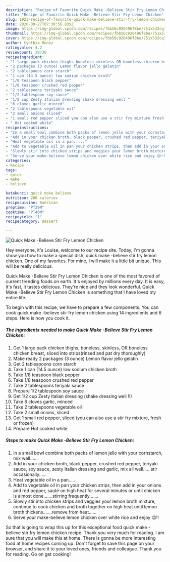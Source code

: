 ```yaml
---
description: "Recipe of Favorite Quick Make -Believe Stir Fry Lemon Chicken"
title: "Recipe of Favorite Quick Make -Believe Stir Fry Lemon Chicken"
slug: 1923-recipe-of-favorite-quick-make-believe-stir-fry-lemon-chicken
date: 2020-09-27T07:30:56.839Z
image: https://img-global.cpcdn.com/recipes/fbb56c920496f8be/751x532cq70/quick-make-believe-stir-fry-lemon-chicken-recipe-main-photo.jpg
thumbnail: https://img-global.cpcdn.com/recipes/fbb56c920496f8be/751x532cq70/quick-make-believe-stir-fry-lemon-chicken-recipe-main-photo.jpg
cover: https://img-global.cpcdn.com/recipes/fbb56c920496f8be/751x532cq70/quick-make-believe-stir-fry-lemon-chicken-recipe-main-photo.jpg
author: Cynthia Munoz
ratingvalue: 4.2
reviewcount: 39736
recipeingredient:
- "1 large pack chicken thighs boneless skinless OR boneless chicken breast sliced into stripsrinsed and pat dry thoroughly"
- "2 packages (3 ounce) Lemon flavor jello gelatin"
- "2 tablespoons corn starch"
- "1 can (14.5 ounce) low sodium chicken broth"
- "1/8 teaspoon black pepper"
- "1/8 teaspoon crushed red pepper"
- "2 tablespoons teriyaki sauce"
- "1/2 tablespoon soy sauce"
- "1/2 cup Zesty Italian dressing shake dressing well "
- "6 cloves garlic minced"
- "2 tablespoons vegetable oil"
- "2 small onions sliced"
- "1 small red pepper sliced you can also use a stir fry mixture fresh or frozen"
- " Hot cooked white"
recipeinstructions:
- "In a small bowl combine both packs of lemon jello with your cornstarch, mix well......"
- "Add in your chicken broth, black pepper, crushed red pepper, teriyaki sauce, soy sauce, zesty Italian dressing and garlic, mix all well......stir occasionally......"
- "Heat vegetable oil in a pan....."
- "Add to vegetable oil in pan your chicken strips, then add in your onions and red pepper, sauté on high heat for several minutes or until chicken is almost done.......stirring frequently......."
- "Slowly stir into chicken strips and veggies your lemon broth mixture, continue to cook chicken and broth together on high heat until lemon broth thickens.......remove from heat......"
- "Serve your make-believe lemon chicken over white rice and enjoy 😉!!"
categories:
- Recipe
tags:
- quick
- make
- believe

katakunci: quick make believe 
nutrition: 200 calories
recipecuisine: American
preptime: "PT29M"
cooktime: "PT46M"
recipeyield: "1"
recipecategory: Dessert

---
```



![Quick Make -Believe Stir Fry Lemon Chicken](https://img-global.cpcdn.com/recipes/fbb56c920496f8be/751x532cq70/quick-make-believe-stir-fry-lemon-chicken-recipe-main-photo.jpg)

Hey everyone, it's Louise, welcome to our recipe site. Today, I'm gonna show you how to make a special dish, quick make -believe stir fry lemon chicken. One of my favorites. For mine, I will make it a little bit unique. This will be really delicious.



Quick Make -Believe Stir Fry Lemon Chicken is one of the most favored of current trending foods on earth. It's enjoyed by millions every day. It is easy, it's fast, it tastes delicious. They're nice and they look wonderful. Quick Make -Believe Stir Fry Lemon Chicken is something that I have loved my entire life.


To begin with this recipe, we have to prepare a few components. You can cook quick make -believe stir fry lemon chicken using 14 ingredients and 6 steps. Here is how you cook it.

<!--inarticleads1-->

##### The ingredients needed to make Quick Make -Believe Stir Fry Lemon Chicken:

1. Get 1 large pack chicken thighs, boneless, skinless, OR boneless chicken breast, sliced into strips(rinsed and pat dry thoroughly)
1. Make ready 2 packages (3 ounce) Lemon flavor jello gelatin
1. Get 2 tablespoons corn starch
1. Take 1 can (14.5 ounce) low sodium chicken broth
1. Take 1/8 teaspoon black pepper
1. Take 1/8 teaspoon crushed red pepper
1. Take 2 tablespoons teriyaki sauce
1. Prepare 1/2 tablespoon soy sauce
1. Get 1/2 cup Zesty Italian dressing (shake dressing well !!)
1. Take 6 cloves garlic, minced
1. Take 2 tablespoons vegetable oil
1. Take 2 small onions, sliced
1. Get 1 small red pepper, sliced (you can also use a stir fry mixture, fresh or frozen)
1. Prepare  Hot cooked white




<!--inarticleads2-->

##### Steps to make Quick Make -Believe Stir Fry Lemon Chicken:

1. In a small bowl combine both packs of lemon jello with your cornstarch, mix well......
1. Add in your chicken broth, black pepper, crushed red pepper, teriyaki sauce, soy sauce, zesty Italian dressing and garlic, mix all well......stir occasionally......
1. Heat vegetable oil in a pan.....
1. Add to vegetable oil in pan your chicken strips, then add in your onions and red pepper, sauté on high heat for several minutes or until chicken is almost done.......stirring frequently.......
1. Slowly stir into chicken strips and veggies your lemon broth mixture, continue to cook chicken and broth together on high heat until lemon broth thickens.......remove from heat......
1. Serve your make-believe lemon chicken over white rice and enjoy 😉!!




So that is going to wrap this up for this exceptional food quick make -believe stir fry lemon chicken recipe. Thank you very much for reading. I am sure that you will make this at home. There is gonna be more interesting food at home recipes coming up. Don't forget to save this page on your browser, and share it to your loved ones, friends and colleague. Thank you for reading. Go on get cooking!
